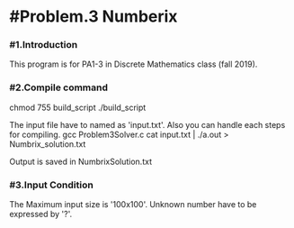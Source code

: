 

#Problem.3 Numberix
===================

### #1.Introduction 

This program is for PA1-3 in Discrete Mathematics class (fall 2019).

### #2.Compile command 

chmod 755 build_script
./build_script

The input file have to named as 'input.txt'.
Also you can handle each steps for compiling.
gcc Problem3Solver.c
cat input.txt | ./a.out > Numbrix_solution.txt

Output is saved in NumbrixSolution.txt

### #3.Input Condition 

The Maximum input size is '100x100'.
Unknown number have to be expressed by '?'.
